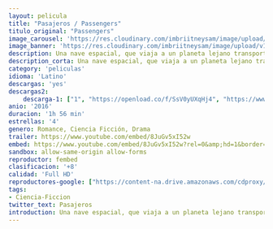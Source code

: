 ```yaml
---
layout: pelicula
title: "Pasajeros / Passengers"
titulo_original: "Passengers"
image_carousel: 'https://res.cloudinary.com/imbriitneysam/image/upload/v1546053206/pasajeros-poster-min.jpg'
image_banner: 'https://res.cloudinary.com/imbriitneysam/image/upload/v1546053157/pasajeros-banner-min.jpg'
description: Una nave espacial, que viaja a un planeta lejano transportando a miles de personas, tiene una avería en una de las cápsulas de hibernación tras el impacto con un gran meteorito. Como resultado, un pasajero se despierta noventa años antes del final del viaje.
description_corta: Una nave espacial, que viaja a un planeta lejano transportando a miles de personas, tiene una avería en una de las cápsulas de hibernación tras el impacto con un gran meteorito. Como resultado, un pasajero se ...
category: 'peliculas'
idioma: 'Latino'
descargas: 'yes'
descargas2:
    descarga-1: ["1", "https://openload.co/f/SsV0yUXqHj4", "https://www.google.com/s2/favicons?domain=openload.co","OpenLoad","https://res.cloudinary.com/imbriitneysam/image/upload/v1541473684/mexico.png", "Latino", "Full HD"]
anio: '2016'
duracion: '1h 56 min'
estrellas: '4'
genero: Romance, Ciencia Ficción, Drama
trailer: https://www.youtube.com/embed/8JuGv5xI52w
embed: https://www.youtube.com/embed/8JuGv5xI52w?rel=0&amp;hd=1&border=0&wmode=opaque&enablejsapi=1&modestbranding=1&controls=1&showinfo=1
sandbox: allow-same-origin allow-forms
reproductor: fembed
clasificacion: '+8'
calidad: 'Full HD'
reproductores-google: ["https://content-na.drive.amazonaws.com/cdproxy/share/HQ5KnznBEdNOfqsrRSCAqES0ir7JMeOFfharucYL4hY/nodes/jHwBDNYbR-SXyhV4LfaHiQ?nonce=tdkhM_9m8iijA-cXNqFs70zs_jIHOiil7sDlc8vj6o_wnqoeMTFxYTRlNAomP0Ds"]
tags:
- Ciencia-Ficcion
twitter_text: Pasajeros
introduction: Una nave espacial, que viaja a un planeta lejano transportando a miles de personas, tiene una avería en una de las cápsulas de hibernación tras el impacto con un gran meteorito. Como resultado, un pasajero se ...
---
```












